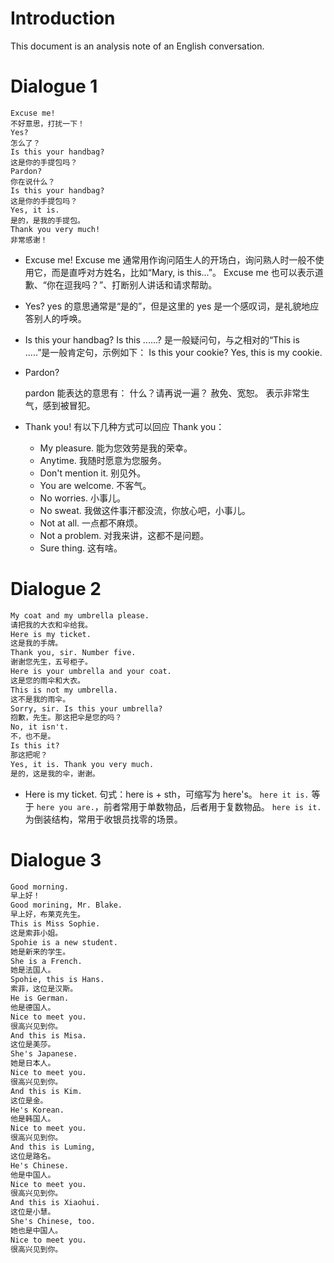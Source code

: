 # Introduction

This document is an analysis note of an English conversation.

# Dialogue 1

```text
Excuse me!
不好意思，打扰一下！
Yes?
怎么了？
Is this your handbag?
这是你的手提包吗？
Pardon?
你在说什么？
Is this your handbag?
这是你的手提包吗？
Yes, it is.
是的，是我的手提包。
Thank you very much!
非常感谢！
```

* Excuse me!
    Excuse me 通常用作询问陌生人的开场白，询问熟人时一般不使用它，而是直呼对方姓名，比如“Mary, is this...”。
    Excuse me 也可以表示道歉、“你在逗我吗？”、打断别人讲话和请求帮助。

* Yes?
    yes 的意思通常是“是的”，但是这里的 yes 是一个感叹词，是礼貌地应答别人的呼唤。
    
* Is this your handbag?
    Is this ......? 是一般疑问句，与之相对的“This is .....”是一般肯定句，示例如下：
    Is this your cookie?
    Yes, this is my cookie.
    
* Pardon?

    pardon 能表达的意思有：
    什么？请再说一遍？
    赦免、宽恕。
    表示非常生气，感到被冒犯。

* Thank you!
    有以下几种方式可以回应 Thank you：

    * My pleasure.
        能为您效劳是我的荣幸。
    * Anytime.
        我随时愿意为您服务。
    * Don't mention it.
        别见外。
    * You are welcome.
        不客气。
    * No worries.
        小事儿。
    * No sweat.
        我做这件事汗都没流，你放心吧，小事儿。
    * Not at all.
        一点都不麻烦。
    * Not a problem.
        对我来讲，这都不是问题。
    * Sure thing.
        这有啥。

# Dialogue 2

```txt
My coat and my umbrella please.
请把我的大衣和伞给我。
Here is my ticket.
这是我的手牌。
Thank you, sir. Number five.
谢谢您先生，五号柜子。
Here is your umbrella and your coat.
这是您的雨伞和大衣。
This is not my umbrella.
这不是我的雨伞。
Sorry, sir. Is this your umbrella?
抱歉，先生。那这把伞是您的吗？
No, it isn't.
不，也不是。
Is this it?
那这把呢？
Yes, it is. Thank you very much.
是的，这是我的伞，谢谢。
```

* Here is my ticket.
    句式：here is + sth，可缩写为 here's。
    `here it is.` 等于 `here you are.`，前者常用于单数物品，后者用于复数物品。
    `here is it.` 为倒装结构，常用于收银员找零的场景。

# Dialogue 3

```txt
Good morning.
早上好！
Good morining, Mr. Blake.
早上好，布莱克先生。
This is Miss Sophie.
这是索菲小姐。
Spohie is a new student.
她是新来的学生。
She is a French.
她是法国人。
Spohie, this is Hans.
索菲，这位是汉斯。
He is German.
他是德国人。
Nice to meet you.
很高兴见到你。
And this is Misa.
这位是美莎。
She's Japanese.
她是日本人。
Nice to meet you.
很高兴见到你。
And this is Kim.
这位是金。
He's Korean.
他是韩国人。
Nice to meet you.
很高兴见到你。
And this is Luming,
这位是路名。
He's Chinese.
他是中国人。
Nice to meet you.
很高兴见到你。
And this is Xiaohui.
这位是小慧。
She's Chinese, too.
她也是中国人。
Nice to meet you.
很高兴见到你。
```


